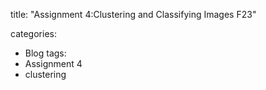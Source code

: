 
title: "Assignment 4:Clustering and Classifying Images F23"

categories:
  - Blog
tags:
 - Assignment 4
 - clustering

